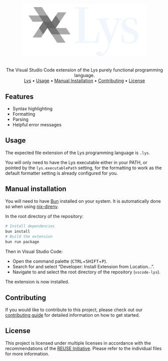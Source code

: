 <!--
SPDX-FileCopyrightText: 2025 Aljebriq <143266740+aljebriq@users.noreply.github.com>
SPDX-FileCopyrightText: 2025 Łukasz Bartkiewicz <lukasku@proton.me>

SPDX-License-Identifier: CC-BY-SA-4.0
-->

<div align="center">
  <br />
  <picture>
    <source media="(prefers-color-scheme: light)" srcset="https://raw.githubusercontent.com/lyslang/.github/main/media/brand-dark.png">
    <img src="https://raw.githubusercontent.com/lyslang/.github/main/media/brand-light.png" alt="Lys" width="400">
  </picture>
  <p align="center">
    <br />
    The Visual Studio Code extension of the Lys purely functional programming language.
    <br />
    <a href="https://github.com/lyslang/lys">Lys</a> •
    <a href="#usage">Usage</a> •
    <a href="#manual-installation">Manual Installation</a> •
    <a href="#contributing">Contributing</a> •
    <a href="#license">License</a>
  </p>
</div>

## Features

- Syntax highlighting
- Formatting
- Parsing
- Helpful error messages

## Usage

The expected file extension of the Lys programming language is `.lys`.

You will only need to have the Lys executable either in your PATH, or pointed by the `lys.executablePath` setting, for the formatting to work as the default formatter setting is already configured for you.

## Manual installation

You will need to have [Bun](https://bun.sh/) installed on your system. It is automatically done so when using [nix-direnv](https://github.com/nix-community/nix-direnv).

In the root directory of the repository:

```sh
# Install dependencies
bun install
# Build the extension
bun run package
```

Then in Visual Studio Code:

- Open the command palette (<kbd>CTRL</kbd>+<kbd>SHIFT</kbd>+<kbd>P</kbd>).
- Search for and select “Developer: Install Extension from Location…”.
- Navigate to and select the root directory of the repository (`vscode-lys`).

The extension is now installed.

## Contributing

If you would like to contribute to this project, please check out our [contributing guide](https://github.com/lyslang/vscode-lys/blob/main/docs/CONTRIBUTING.md) for detailed information on how to get started.

## License

This project is licensed under multiple licenses in accordance with the recommendations of the [REUSE Initiative](https://reuse.software/). Please refer to the individual files for more information.
